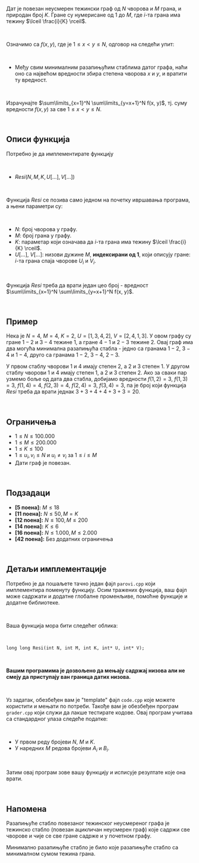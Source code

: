 Дат је повезан неусмерен тежински граф од $N$ чворова и $M$ грана, и природан број $K$. Гране су нумерисане од $1$ до $M$, где $i$-та грана има тежину $\lceil \frac{i}{K} \rceil$.

<br>

Означимо са $f(x, y)$, где је $1 \leq x < y \leq N$, одговор на следећи упит:

<br>

* Међу свим минималним разапињућим стаблима датог графа, наћи оно са највећом вредности збира степена чворова $x$ и $y$, и вратити ту вредност.

<br>

Израчунајте $\sum\limits_{x=1}^N \sum\limits_{y=x+1}^N f(x, y)$, тј. суму вредности $f(x, y)$ за све $1 \leq x < y \leq N$. 

<br>

## Описи функција

Потребно је да имплементирате функцију

<br>

* $Resi(N, M, K, U[\dots], V[\dots])$

<br>

Функција $Resi$ се позива само једном на почетку ивршавања програма, а њени параметри су:

<br>

* $N$: број чворова у графу.
* $M$: број грана у графу.
* $K$: параметар који означава да $i$-та грана има тежину $\lceil \frac{i}{K} \rceil$.
* $U[\dots]$, $V[\dots]$: низови дужине $M$, **индексирани од 1**, који описују гране: $i$-та грана спаја чворове $U_i$ и $V_i$.

<br>

Функција $Resi$ треба да врати један цео број - вредност $\sum\limits_{x=1}^N \sum\limits_{y=x+1}^N f(x, y)$.

<br>

## Пример

Нека је $N=4$, $M=4$, $K=2$, $U = [1, 3, 4, 2]$, $V = [2, 4, 1, 3]$. У овом графу су гране $1-2$ и $3-4$ тежине $1$, а гране $4-1$ и $2-3$ тежине $2$. Овај граф има два могућа минимална разапињућа стабла - једно са гранама $1-2$, $3-4$ и $1 - 4$, друго са гранама $1 - 2$, $3 - 4$, $2 - 3$. 

У првом стаблу чворови  $1$ и $4$ имају степен $2$, а $2$ и  $3$ степен $1$. У другом стаблу чворови  $1$ и $4$ имају степен $1$, а $2$ и  $3$ степен $2$. Ако за сваки пар узмемо боље од дата два стабла, добијамо вредности $f(1, 2) = 3$, $f(1, 3)  = 3$, $f(1, 4) = 4$, $f(2, 3) = 4$, $f(2, 4) = 3$, $f(3, 4) = 3$, па је број који функција $Resi$ треба да врати једнак $3+3+4+4+3+3=20$.

<br>

## Ограничења


*   $1 \leq N \leq 100.000$
* $1 \leq M \leq 200.000$
* $1 \leq K \leq 100$
*   $1 \leq u_i, v_i \leq N$ и $u_i \neq v_i$ за $1 \leq i \leq M$
* Дати граф је повезан.

<br>

## Подзадаци

*   **[5 поена]:** $M \leq 18$
*   **[11 поена]:** $N \leq 50, M = K$
*    **[12 поена]:** $N \leq 100, M \leq 200$
*    **[14 поена]:** $K \leq 6$
*  **[16 поена]:** $N \leq 1.000, M \leq 2.000$
*    **[42 поена]:** Без додатних ограничења

<br>

## Детаљи имплементације

Потребно је да пошаљете тачно један фајл `parovi.cpp` који имплементира поменуту функцију. Осим тражених функција, ваш фајл може садржати и додатне глобалне променљиве, помоћне функције и додатне библиотеке.

<br>

Ваша функција мора бити следећег облика:

<br>

`long long Resi(int N, int M, int K, int* U, int* V);`

<br>

**Вашим програмима је дозвољено да мењају садржај низова али не смеју да приступају ван граница датих низова.**

<br>

Уз задатак, обезбеђен вам је "template" фајл `code.cpp` које можете користити и мењати по потреби. Такође вам је обезбеђен програм  `grader.cpp` који служи да лакше тестирате кодове. Овај програм учитава са стандардног улаза следеће податке:

<br>

-   У првом реду бројеви $N$, $M$ и $K$.
-   У наредних $M$ редова бројеви $A_i$ и $B_i$.

<br>

Затим овај програм зове вашу функцију и исписује резултате које она врати.

<br>

## Напомена

Разапињуће стабло повезаног тежинског неусмереног графа је тежинско стабло (повезан ацикличан неусмерен граф) којe садржи све чворове и чије се све гране садрже и у почетном графу.

Минимално разапињуће стабло је било које разапињуће стабло са минималном сумом тежина грана.
